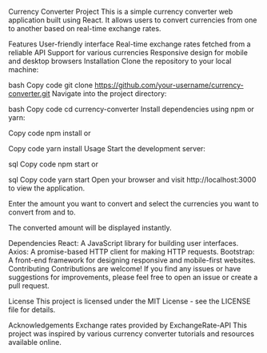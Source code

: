 Currency Converter Project
This is a simple currency converter web application built using React. It allows users to convert currencies from one to another based on real-time exchange rates.

Features
User-friendly interface
Real-time exchange rates fetched from a reliable API
Support for various currencies
Responsive design for mobile and desktop browsers
Installation
Clone the repository to your local machine:

bash
Copy code
git clone https://github.com/your-username/currency-converter.git
Navigate into the project directory:

bash
Copy code
cd currency-converter
Install dependencies using npm or yarn:

Copy code
npm install
or

Copy code
yarn install
Usage
Start the development server:

sql
Copy code
npm start
or

sql
Copy code
yarn start
Open your browser and visit http://localhost:3000 to view the application.

Enter the amount you want to convert and select the currencies you want to convert from and to.

The converted amount will be displayed instantly.

Dependencies
React: A JavaScript library for building user interfaces.
Axios: A promise-based HTTP client for making HTTP requests.
Bootstrap: A front-end framework for designing responsive and mobile-first websites.
Contributing
Contributions are welcome! If you find any issues or have suggestions for improvements, please feel free to open an issue or create a pull request.

License
This project is licensed under the MIT License - see the LICENSE file for details.

Acknowledgements
Exchange rates provided by ExchangeRate-API
This project was inspired by various currency converter tutorials and resources available online.
